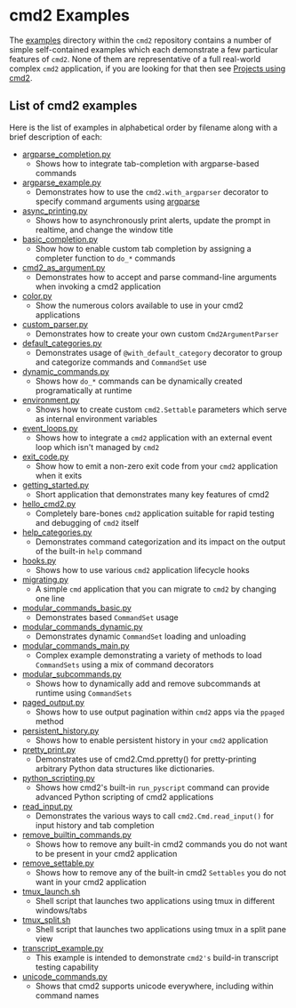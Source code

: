 # cmd2 Examples

The [examples](https://github.com/python-cmd2/cmd2/tree/main/examples) directory within the `cmd2`
repository contains a number of simple self-contained examples which each demonstrate a few
particular features of `cmd2`. None of them are representative of a full real-world complex `cmd2`
application, if you are looking for that then see
[Projects using cmd2](https://github.com/python-cmd2/cmd2?tab=readme-ov-file#projects-using-cmd2).

## List of cmd2 examples

Here is the list of examples in alphabetical order by filename along with a brief description of
each:

- [argparse_completion.py](https://github.com/python-cmd2/cmd2/blob/main/examples/argparse_completion.py)
    - Shows how to integrate tab-completion with argparse-based commands
- [argparse_example.py](https://github.com/python-cmd2/cmd2/blob/main/examples/argparse_example.py)
    - Demonstrates how to use the `cmd2.with_argparser` decorator to specify command arguments using
      [argparse](https://docs.python.org/3/library/argparse.html)
- [async_printing.py](https://github.com/python-cmd2/cmd2/blob/main/examples/async_printing.py)
    - Shows how to asynchronously print alerts, update the prompt in realtime, and change the window
      title
- [basic_completion.py](https://github.com/python-cmd2/cmd2/blob/main/examples/basic_completion.py)
    - Show how to enable custom tab completion by assigning a completer function to `do_*` commands
- [cmd2_as_argument.py](https://github.com/python-cmd2/cmd2/blob/main/examples/cmd_as_argument.py)
    - Demonstrates how to accept and parse command-line arguments when invoking a cmd2 application
- [color.py](https://github.com/python-cmd2/cmd2/blob/main/examples/color.py)
    - Show the numerous colors available to use in your cmd2 applications
- [custom_parser.py](https://github.com/python-cmd2/cmd2/blob/main/examples/custom_parser.py)
    - Demonstrates how to create your own custom `Cmd2ArgumentParser`
- [default_categories.py](https://github.com/python-cmd2/cmd2/blob/main/examples/default_categories.py)
    - Demonstrates usage of `@with_default_category` decorator to group and categorize commands and
      `CommandSet` use
- [dynamic_commands.py](https://github.com/python-cmd2/cmd2/blob/main/examples/dynamic_commands.py)
    - Shows how `do_*` commands can be dynamically created programatically at runtime
- [environment.py](https://github.com/python-cmd2/cmd2/blob/main/examples/environment.py)
    - Shows how to create custom `cmd2.Settable` parameters which serve as internal environment
      variables
- [event_loops.py](https://github.com/python-cmd2/cmd2/blob/main/examples/event_loops.py)
    - Shows how to integrate a `cmd2` application with an external event loop which isn't managed by
      `cmd2`
- [exit_code.py](https://github.com/python-cmd2/cmd2/blob/main/examples/exit_code.py)
    - Show how to emit a non-zero exit code from your `cmd2` application when it exits
- [getting_started.py](https://github.com/python-cmd2/cmd2/blob/main/examples/getting_started.py)
    - Short application that demonstrates many key features of cmd2
- [hello_cmd2.py](https://github.com/python-cmd2/cmd2/blob/main/examples/hello_cmd2.py)
    - Completely bare-bones `cmd2` application suitable for rapid testing and debugging of `cmd2`
      itself
- [help_categories.py](https://github.com/python-cmd2/cmd2/blob/main/examples/help_categories.py)
    - Demonstrates command categorization and its impact on the output of the built-in `help`
      command
- [hooks.py](https://github.com/python-cmd2/cmd2/blob/main/examples/hooks.py)
    - Shows how to use various `cmd2` application lifecycle hooks
- [migrating.py](https://github.com/python-cmd2/cmd2/blob/main/examples/migrating.py)
    - A simple `cmd` application that you can migrate to `cmd2` by changing one line
- [modular_commands_basic.py](https://github.com/python-cmd2/cmd2/blob/main/examples/modular_commands_basic.py)
    - Demonstrates based `CommandSet` usage
- [modular_commands_dynamic.py](https://github.com/python-cmd2/cmd2/blob/main/examples/modular_commands_dynamic.py)
    - Demonstrates dynamic `CommandSet` loading and unloading
- [modular_commands_main.py](https://github.com/python-cmd2/cmd2/blob/main/examples/modular_commands_main.py)
    - Complex example demonstrating a variety of methods to load `CommandSets` using a mix of
      command decorators
- [modular_subcommands.py](https://github.com/python-cmd2/cmd2/blob/main/examples/modular_subcommands.py)
    - Shows how to dynamically add and remove subcommands at runtime using `CommandSets`
- [paged_output.py](https://github.com/python-cmd2/cmd2/blob/main/examples/paged_output.py)
    - Shows how to use output pagination within `cmd2` apps via the `ppaged` method
- [persistent_history.py](https://github.com/python-cmd2/cmd2/blob/main/examples/persistent_history.py)
    - Shows how to enable persistent history in your `cmd2` application
- [pretty_print.py](https://github.com/python-cmd2/cmd2/blob/main/examples/pretty_print.py)
    - Demonstrates use of cmd2.Cmd.ppretty() for pretty-printing arbitrary Python data structures
      like dictionaries.
- [python_scripting.py](https://github.com/python-cmd2/cmd2/blob/main/examples/python_scripting.py)
    - Shows how cmd2's built-in `run_pyscript` command can provide advanced Python scripting of cmd2
      applications
- [read_input.py](https://github.com/python-cmd2/cmd2/blob/main/examples/read_input.py)
    - Demonstrates the various ways to call `cmd2.Cmd.read_input()` for input history and tab
      completion
- [remove_builtin_commands.py](https://github.com/python-cmd2/cmd2/blob/main/examples/remove_builtin_commands.py)
    - Shows how to remove any built-in cmd2 commands you do not want to be present in your cmd2
      application
- [remove_settable.py](https://github.com/python-cmd2/cmd2/blob/main/examples/remove_settable.py)
    - Shows how to remove any of the built-in cmd2 `Settables` you do not want in your cmd2
      application
- [tmux_launch.sh](https://github.com/python-cmd2/cmd2/blob/main/examples/tmux_launch.sh)
    - Shell script that launches two applications using tmux in different windows/tabs
- [tmux_split.sh](https://github.com/python-cmd2/cmd2/blob/main/examples/tmux_split.sh)
    - Shell script that launches two applications using tmux in a split pane view
- [transcript_example.py](https://github.com/python-cmd2/cmd2/blob/main/examples/transcript_example.py)
    - This example is intended to demonstrate `cmd2's` build-in transcript testing capability
- [unicode_commands.py](https://github.com/python-cmd2/cmd2/blob/main/examples/unicode_commands.py)
    - Shows that cmd2 supports unicode everywhere, including within command names

